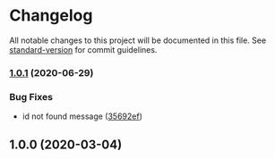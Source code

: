 # Changelog

All notable changes to this project will be documented in this file. See [standard-version](https://github.com/conventional-changelog/standard-version) for commit guidelines.

### [1.0.1](https://github.com/escsrl/repository/compare/v1.0.0...v1.0.1) (2020-06-29)


### Bug Fixes

* id not found message ([35692ef](https://github.com/escsrl/repository/commit/35692ef7c6f83691fd75c399c1432a451362fafd))

## 1.0.0 (2020-03-04)
